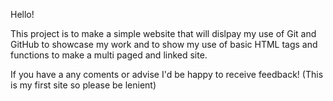 Hello!

This project is to make a simple website that will dislpay my use of Git and GitHub to showcase my work and to show my use of basic HTML tags and functions to make a multi paged and linked  site.

If you have a any coments or advise I'd be happy to receive feedback!
(This is my first site so please be lenient)
